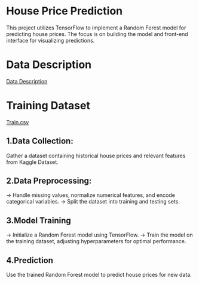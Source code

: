 # House Price Prediction

This project utilizes TensorFlow to implement a Random Forest model for predicting house prices. The focus is on building the model and front-end interface for visualizing predictions.

# Data Description 

[Data Description](/data_description.txt)

# Training Dataset

[Train.csv](/train.csv)

## 1.Data Collection:

Gather a dataset containing historical house prices and relevant features from Kaggle Dataset.

## 2.Data Preprocessing:

-> Handle missing values, normalize numerical features, and encode categorical variables.
-> Split the dataset into training and testing sets.

## 3.Model Training

-> Initialize a Random Forest model using TensorFlow.
-> Train the model on the training dataset, adjusting hyperparameters for optimal performance.

## 4.Prediction

Use the trained Random Forest model to predict house prices for new data.

